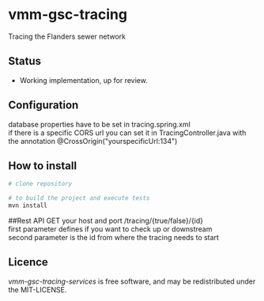 # vmm-gsc-tracing
Tracing the Flanders sewer network

## Status
* Working implementation, up for review.

## Configuration
database properties have to be set in tracing.spring.xml<br />
if there is a specific CORS url you can set it in  TracingController.java with the annotation @CrossOrigin("yourspecificUrl:134")

## How to install
```bash
# clone repository

# to build the project and execute tests
mvn install
```

##Rest API GET
your host and port /tracing/{true/false}/{id}<br />
first parameter defines if you want to check up or downstream<br />
second parameter is the id from where the tracing needs to start

## Licence 
*vmm-gsc-tracing-services* is free software, and may be redistributed under the MIT-LICENSE.